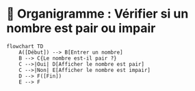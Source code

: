 # 🧮 Organigramme : Vérifier si un nombre est pair ou impair

```mermaid
flowchart TD
    A([Début]) --> B[Entrer un nombre]
    B --> C{Le nombre est-il pair ?}
    C -->|Oui| D[Afficher le nombre est pair]
    C -->|Non| E[Afficher le nombre est impair]
    D --> F([Fin])
    E --> F
